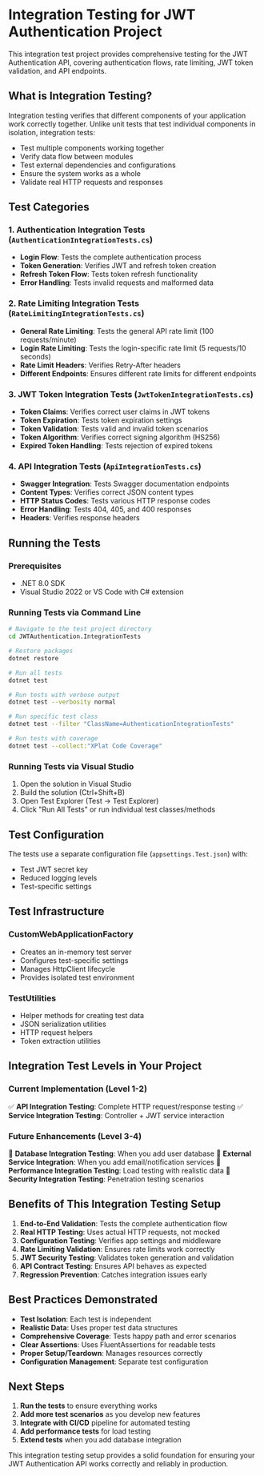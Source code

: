 # Integration Testing for JWT Authentication Project

This integration test project provides comprehensive testing for the JWT Authentication API, covering authentication flows, rate limiting, JWT token validation, and API endpoints.

## What is Integration Testing?

Integration testing verifies that different components of your application work correctly together. Unlike unit tests that test individual components in isolation, integration tests:

- Test multiple components working together
- Verify data flow between modules
- Test external dependencies and configurations
- Ensure the system works as a whole
- Validate real HTTP requests and responses

## Test Categories

### 1. Authentication Integration Tests (`AuthenticationIntegrationTests.cs`)
- **Login Flow**: Tests the complete authentication process
- **Token Generation**: Verifies JWT and refresh token creation
- **Refresh Token Flow**: Tests token refresh functionality
- **Error Handling**: Tests invalid requests and malformed data

### 2. Rate Limiting Integration Tests (`RateLimitingIntegrationTests.cs`)
- **General Rate Limiting**: Tests the general API rate limit (100 requests/minute)
- **Login Rate Limiting**: Tests the login-specific rate limit (5 requests/10 seconds)
- **Rate Limit Headers**: Verifies Retry-After headers
- **Different Endpoints**: Ensures different rate limits for different endpoints

### 3. JWT Token Integration Tests (`JwtTokenIntegrationTests.cs`)
- **Token Claims**: Verifies correct user claims in JWT tokens
- **Token Expiration**: Tests token expiration settings
- **Token Validation**: Tests valid and invalid token scenarios
- **Token Algorithm**: Verifies correct signing algorithm (HS256)
- **Expired Token Handling**: Tests rejection of expired tokens

### 4. API Integration Tests (`ApiIntegrationTests.cs`)
- **Swagger Integration**: Tests Swagger documentation endpoints
- **Content Types**: Verifies correct JSON content types
- **HTTP Status Codes**: Tests various HTTP response codes
- **Error Handling**: Tests 404, 405, and 400 responses
- **Headers**: Verifies response headers

## Running the Tests

### Prerequisites
- .NET 8.0 SDK
- Visual Studio 2022 or VS Code with C# extension

### Running Tests via Command Line
```bash
# Navigate to the test project directory
cd JWTAuthentication.IntegrationTests

# Restore packages
dotnet restore

# Run all tests
dotnet test

# Run tests with verbose output
dotnet test --verbosity normal

# Run specific test class
dotnet test --filter "ClassName=AuthenticationIntegrationTests"

# Run tests with coverage
dotnet test --collect:"XPlat Code Coverage"
```

### Running Tests via Visual Studio
1. Open the solution in Visual Studio
2. Build the solution (Ctrl+Shift+B)
3. Open Test Explorer (Test → Test Explorer)
4. Click "Run All Tests" or run individual test classes/methods

## Test Configuration

The tests use a separate configuration file (`appsettings.Test.json`) with:
- Test JWT secret key
- Reduced logging levels
- Test-specific settings

## Test Infrastructure

### CustomWebApplicationFactory
- Creates an in-memory test server
- Configures test-specific settings
- Manages HttpClient lifecycle
- Provides isolated test environment

### TestUtilities
- Helper methods for creating test data
- JSON serialization utilities
- HTTP request helpers
- Token extraction utilities

## Integration Test Levels in Your Project

### Current Implementation (Level 1-2)
✅ **API Integration Testing**: Complete HTTP request/response testing
✅ **Service Integration Testing**: Controller + JWT service interaction

### Future Enhancements (Level 3-4)
🔄 **Database Integration Testing**: When you add user database
🔄 **External Service Integration**: When you add email/notification services
🔄 **Performance Integration Testing**: Load testing with realistic data
🔄 **Security Integration Testing**: Penetration testing scenarios

## Benefits of This Integration Testing Setup

1. **End-to-End Validation**: Tests the complete authentication flow
2. **Real HTTP Testing**: Uses actual HTTP requests, not mocked
3. **Configuration Testing**: Verifies app settings and middleware
4. **Rate Limiting Validation**: Ensures rate limits work correctly
5. **JWT Security Testing**: Validates token generation and validation
6. **API Contract Testing**: Ensures API behaves as expected
7. **Regression Prevention**: Catches integration issues early

## Best Practices Demonstrated

- **Test Isolation**: Each test is independent
- **Realistic Data**: Uses proper test data structures
- **Comprehensive Coverage**: Tests happy path and error scenarios
- **Clear Assertions**: Uses FluentAssertions for readable tests
- **Proper Setup/Teardown**: Manages resources correctly
- **Configuration Management**: Separate test configuration

## Next Steps

1. **Run the tests** to ensure everything works
2. **Add more test scenarios** as you develop new features
3. **Integrate with CI/CD** pipeline for automated testing
4. **Add performance tests** for load testing
5. **Extend tests** when you add database integration

This integration testing setup provides a solid foundation for ensuring your JWT Authentication API works correctly and reliably in production.
